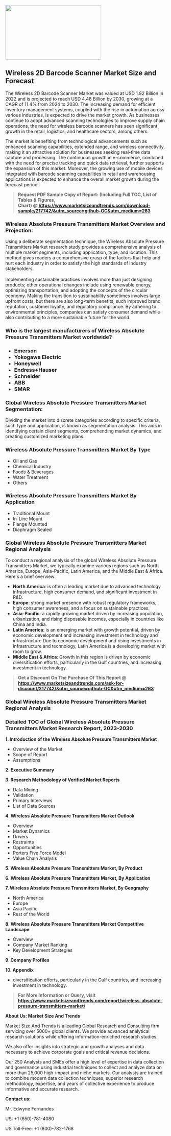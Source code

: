 <p><img class="alignnone size-medium wp-image-20088" src="https://ffe5etoiles.com/wp-content/uploads/2024/12/MST1-300x171.png" alt="" width="300" height="171" /></p><h2>Wireless 2D Barcode Scanner Market Size and Forecast</h2><p>The Wireless 2D Barcode Scanner Market was valued at USD 1.92 Billion in 2022 and is projected to reach USD 4.48 Billion by 2030, growing at a CAGR of 11.4% from 2024 to 2030. The increasing demand for efficient inventory management systems, coupled with the rise in automation across various industries, is expected to drive the market growth. As businesses continue to adopt advanced scanning technologies to improve supply chain operations, the need for wireless barcode scanners has seen significant growth in the retail, logistics, and healthcare sectors, among others.</p><p>The market is benefiting from technological advancements such as enhanced scanning capabilities, extended range, and wireless connectivity, making it an attractive solution for businesses seeking real-time data capture and processing. The continuous growth in e-commerce, combined with the need for precise tracking and quick data retrieval, further supports the expansion of this market. Moreover, the growing use of mobile devices integrated with barcode scanning capabilities in retail and warehousing applications is expected to enhance the overall market growth during the forecast period.</p></p><blockquote id="" class=""><strong>Request PDF Sample Copy of Report: (Including Full TOC, List of Tables &amp; Figures, Chart)&nbsp;@&nbsp;<strong><a href="https://www.marketsizeandtrends.com/download-sample/217742/&utm_source=github-GC&utm_medium=263" target="_blank">https://www.marketsizeandtrends.com/download-sample/217742/&utm_source=github-GC&utm_medium=263</a></strong></strong></blockquote><h3 id="" class="">Wireless Absolute Pressure Transmitters Market&nbsp;Overview and Projection:</h3><p id="" class="">Using a deliberate segmentation technique, the Wireless Absolute Pressure Transmitters Market research study provides a comprehensive analysis of multiple market segments, including application, type, and location. This method gives readers a comprehensive grasp of the factors that help and hurt each industry in order to satisfy the high standards of industry stakeholders. <br /> <br />Implementing sustainable practices involves more than just designing products; other operational changes include using renewable energy, optimizing transportation, and adopting the concepts of the circular economy. Making the transition to sustainability sometimes involves large upfront costs, but there are also long-term benefits, such improved brand reputation, customer loyalty, and regulatory compliance. By adhering to environmental principles, companies can satisfy consumer demand while also contributing to a more sustainable future for the world.</p><h3 id="" class="">Who is the largest manufacturers of&nbsp;Wireless Absolute Pressure Transmitters Market worldwide?</h3><h3 class=""><p><ul><li>Emerson </li><li> Yokogawa Electric </li><li> Honeywell </li><li> Endress+Hauser </li><li> Schneider </li><li> ABB </li><li> SMAR</li></ul></p></h3><h3 id="" class="">Global&nbsp;Wireless Absolute Pressure Transmitters Market Segmentation:</h3><p id="" class="">Dividing the market into discrete categories according to specific criteria, such type and application, is known as segmentation analysis. This aids in identifying certain client segments, comprehending market dynamics, and creating customized marketing plans.</p><h3 id="" class="">Wireless Absolute Pressure Transmitters Market&nbsp;By Type</h3><p><p><ul><li>Oil and Gas</li><li> Chemical Industry</li><li> Foods & Beverages</li><li> Water Treatment</li><li> Others</p></li></ul></p></p><h3 id="" class="">Wireless Absolute Pressure Transmitters Market&nbsp;By Application</h3><p class=""><p><ul><li>Traditional Mount</li><li> In-Line Mount</li><li> Flange Mounted</li><li> Diaphragm Sealed</li></ul></p></p><h3 id="" class="">Global Wireless Absolute Pressure Transmitters Market Regional Analysis</h3><p id="" class="">To conduct a regional analysis of the global Wireless Absolute Pressure Transmitters Market, we typically examine various regions such as North America, Europe, Asia-Pacific, Latin America, and the Middle East &amp; Africa. Here's a brief overview:</p><ul><li><strong>North America</strong>: is often a leading market due to advanced technology infrastructure, high consumer demand, and significant investment in R&amp;D.</li><li><strong>Europe</strong>: strong market presence with robust regulatory frameworks, high consumer awareness, and a focus on sustainable practices.</li><li><strong>Asia-Pacific</strong>: a rapidly growing market driven by increasing population, urbanization, and rising disposable incomes, especially in countries like China and India.</li><li><strong>Latin America</strong>: is an emerging market with growth potential, driven by economic development and increasing investment in technology and infrastructure.Due to economic development and rising investments in infrastructure and technology, Latin America is a developing market with room to grow.</li><li><strong>Middle East &amp; Africa</strong>: Growth in this region is driven by economic diversification efforts, particularly in the Gulf countries, and increasing investment in technology.</li></ul><blockquote id="" class=""><strong>Get a Discount On The Purchase Of This Report @ <strong><a href="https://www.marketsizeandtrends.com/ask-for-discount/217742/&utm_source=github-GC&utm_medium=263" target="_blank">https://www.marketsizeandtrends.com/ask-for-discount/217742/&utm_source=github-GC&utm_medium=263</a></strong></strong></blockquote><h3 id="" class="">Global Wireless Absolute Pressure Transmitters Market Regional Analysis</h3><h3 id="" class="">Detailed TOC of Global Wireless Absolute Pressure Transmitters Market Research Report, 2023-2030</h3><p id="" class=""><strong>1. Introduction of the Wireless Absolute Pressure Transmitters Market</strong></p><ul><li>Overview of the Market</li><li>Scope of Report</li><li>Assumptions</li></ul><p id="" class=""><strong>2. Executive Summary</strong></p><p id="" class=""><strong>3. Research Methodology of Verified Market Reports</strong></p><ul><li>Data Mining</li><li>Validation</li><li>Primary Interviews</li><li>List of Data Sources</li></ul><p id="" class=""><strong>4. Wireless Absolute Pressure Transmitters Market Outlook</strong></p><ul><li>Overview</li><li>Market Dynamics</li><li>Drivers</li><li>Restraints</li><li>Opportunities</li><li>Porters Five Force Model</li><li>Value Chain Analysis</li></ul><p id="" class=""><strong>5. Wireless Absolute Pressure Transmitters Market, By Product</strong></p><p id="" class=""><strong>6. Wireless Absolute Pressure Transmitters Market, By Application</strong></p><p id="" class=""><strong>7. Wireless Absolute Pressure Transmitters Market, By Geography</strong></p><ul><li>North America</li><li>Europe</li><li>Asia Pacific</li><li>Rest of the World</li></ul><p id="" class=""><strong>8. Wireless Absolute Pressure Transmitters Market Competitive Landscape</strong></p><ul><li>Overview</li><li>Company Market Ranking</li><li>Key Development Strategies</li></ul><p id="" class=""><strong>9. Company Profiles</strong></p><p id="" class=""><strong>10. Appendix</strong></p><ul><li>diversification efforts, particularly in the Gulf countries, and increasing investment in technology.</li></ul><blockquote id="" class=""><strong>For More Information or Query, visit <strong><strong><a href="https://www.marketsizeandtrends.com/report/wireless-absolute-pressure-transmitters-market/" target="_blank">https://www.marketsizeandtrends.com/report/wireless-absolute-pressure-transmitters-market/</a></strong></strong></strong></blockquote><p id="" class=""><strong>About Us: Market Size And Trends</strong></p><p id="" class="">Market Size And Trends is a leading Global Research and Consulting firm servicing over 5000+ global clients. We provide advanced analytical research solutions while offering information-enriched research studies.</p><p id="" class="">We also offer insights into strategic and growth analyses and data necessary to achieve corporate goals and critical revenue decisions.</p><p id="" class="">Our 250 Analysts and SMEs offer a high level of expertise in data collection and governance using industrial techniques to collect and analyze data on more than 25,000 high-impact and niche markets. Our analysts are trained to combine modern data collection techniques, superior research methodology, expertise, and years of collective experience to produce informative and accurate research.</p><p id="" class=""><strong>Contact us:</strong></p><p id="" class="">Mr. Edwyne Fernandes</p><p id="" class="">US: +1 (650)-781-4080</p><p id="" class="">US Toll-Free: +1 (800)-782-1768</p>
